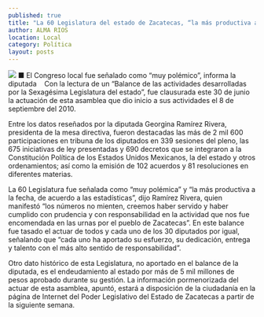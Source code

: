 ```yaml
---
published: true
title: "La 60 Legislatura del estado de Zacatecas, “la más productiva a la fecha”: Ramírez"
author: ALMA RIOS
location: Local
category: Política
layout: posts
---
```


![](http://i.imgur.com/Nkw3xVBm.jpg)
■ El Congreso local fue señalado como “muy polémico”, informa la diputada
 
 Con la lectura de un “Balance de las actividades desarrolladas por la Sexagésima Legislatura del estado”, fue clausurada este 30 de junio la actuación de esta asamblea que dio inicio a sus actividades el 8 de septiembre del 2010.
 
Entre los datos reseñados por la diputada Georgina Ramírez Rivera, presidenta de la mesa directiva, fueron destacadas las más de 2 mil 600 participaciones en tribuna de los diputados en 339 sesiones del pleno, las 675 iniciativas de ley presentadas y 690 decretos que se integraron a la Constitución Política de los Estados Unidos Mexicanos, la del estado y otros ordenamientos; así como la emisión de 102 acuerdos y 81 resoluciones en diferentes materias.

La 60 Legislatura fue señalada como “muy polémica” y “la más productiva a la fecha, de acuerdo a las estadísticas”, dijo Ramírez Rivera, quien manifestó “los números no mienten, creemos haber servido y haber cumplido con prudencia y con responsabilidad en la actividad que nos fue encomendada en las urnas por el pueblo de Zacatecas”.
En este balance fue tasado el actuar de todos y cada uno de los 30 diputados por igual, señalando que “cada uno ha aportado su esfuerzo, su dedicación, entrega y talento con el más alto sentido de responsabilidad”.

Otro dato histórico de esta Legislatura, no aportado en el balance de la diputada, es el endeudamiento al estado por más de 5 mil millones de pesos aprobado durante su gestión. La información pormenorizada del actuar de esta asamblea, apuntó, estará a disposición de la ciudadanía en la página de Internet del Poder Legislativo del Estado de Zacatecas a partir de la siguiente semana.
